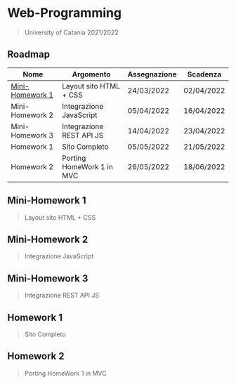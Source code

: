# Web-Programming
> University of Catania 2021/2022

## Roadmap
| Nome  | Argomento  | Assegnazione  | Scadenza  |
|---|---|---|---|
| [Mini-Homework 1](Mini-Homework-1)  | Layout sito HTML + CSS  |  24/03/2022 |  02/04/2022 |
|  Mini-Homework 2 | Integrazione JavaScript  | 05/04/2022  | 16/04/2022  |
| Mini-Homework 3  | Integrazione REST API JS  |  14/04/2022 |  23/04/2022 |
|  Homework 1 |  Sito Completo |  05/05/2022 |  21/05/2022 |
| Homework 2  | Porting HomeWork 1 in MVC  |  26/05/2022 |  18/06/2022 |

## Mini-Homework 1
> Layout sito HTML + CSS

## Mini-Homework 2
> Integrazione JavaScript

## Mini-Homework 3
> Integrazione REST API JS

## Homework 1
> Sito Completo

## Homework 2
> Porting HomeWork 1 in MVC

